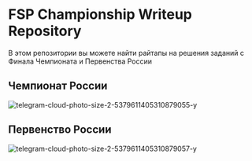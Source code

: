 # FSP Championship Writeup Repository

В этом репозитории вы можете найти райтапы на решения заданий с Финала Чемпионата и Первенства России

## Чемпионат России

![telegram-cloud-photo-size-2-5379611405310879055-y](https://github.com/user-attachments/assets/bc420e50-1dbe-44ac-9444-0c84cabeee97)

## Первенство России

![telegram-cloud-photo-size-2-5379611405310879057-y](https://github.com/user-attachments/assets/4f42a6db-7b95-47a3-b6a2-cfdc2a957f94)
